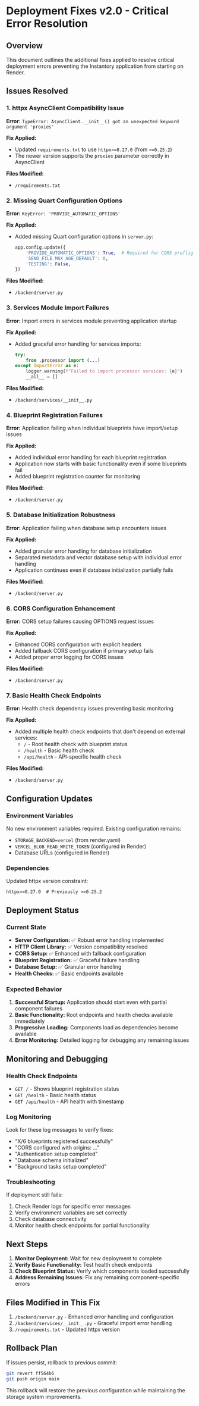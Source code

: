# Deployment Fixes v2.0 - Critical Error Resolution

## Overview
This document outlines the additional fixes applied to resolve critical deployment errors preventing the Instantory application from starting on Render.

## Issues Resolved

### 1. **httpx AsyncClient Compatibility Issue**
**Error:** `TypeError: AsyncClient.__init__() got an unexpected keyword argument 'proxies'`

**Fix Applied:**
- Updated `requirements.txt` to use `httpx>=0.27.0` (from `>=0.25.2`)
- The newer version supports the `proxies` parameter correctly in AsyncClient

**Files Modified:**
- `/requirements.txt`

### 2. **Missing Quart Configuration Options**
**Error:** `KeyError: 'PROVIDE_AUTOMATIC_OPTIONS'`

**Fix Applied:**
- Added missing Quart configuration options in `server.py`:
  ```python
  app.config.update({
      'PROVIDE_AUTOMATIC_OPTIONS': True,  # Required for CORS preflight
      'SEND_FILE_MAX_AGE_DEFAULT': 0,
      'TESTING': False,
  })
  ```

**Files Modified:**
- `/backend/server.py`

### 3. **Services Module Import Failures**
**Error:** Import errors in services module preventing application startup

**Fix Applied:**
- Added graceful error handling for services imports:
  ```python
  try:
      from .processor import (...)
  except ImportError as e:
      logger.warning(f"Failed to import processor services: {e}")
      __all__ = []
  ```

**Files Modified:**
- `/backend/services/__init__.py`

### 4. **Blueprint Registration Failures**
**Error:** Application failing when individual blueprints have import/setup issues

**Fix Applied:**
- Added individual error handling for each blueprint registration
- Application now starts with basic functionality even if some blueprints fail
- Added blueprint registration counter for monitoring

**Files Modified:**
- `/backend/server.py`

### 5. **Database Initialization Robustness**
**Error:** Application failing when database setup encounters issues

**Fix Applied:**
- Added granular error handling for database initialization
- Separated metadata and vector database setup with individual error handling
- Application continues even if database initialization partially fails

**Files Modified:**
- `/backend/server.py`

### 6. **CORS Configuration Enhancement**
**Error:** CORS setup failures causing OPTIONS request issues

**Fix Applied:**
- Enhanced CORS configuration with explicit headers
- Added fallback CORS configuration if primary setup fails
- Added proper error logging for CORS issues

**Files Modified:**
- `/backend/server.py`

### 7. **Basic Health Check Endpoints**
**Error:** Health check dependency issues preventing basic monitoring

**Fix Applied:**
- Added multiple health check endpoints that don't depend on external services:
  - `/` - Root health check with blueprint status
  - `/health` - Basic health check
  - `/api/health` - API-specific health check

**Files Modified:**
- `/backend/server.py`

## Configuration Updates

### Environment Variables
No new environment variables required. Existing configuration remains:
- `STORAGE_BACKEND=vercel` (from render.yaml)
- `VERCEL_BLOB_READ_WRITE_TOKEN` (configured in Render)
- Database URLs (configured in Render)

### Dependencies
Updated httpx version constraint:
```
httpx>=0.27.0  # Previously >=0.25.2
```

## Deployment Status

### Current State
- **Server Configuration:** ✅ Robust error handling implemented
- **HTTP Client Library:** ✅ Version compatibility resolved
- **CORS Setup:** ✅ Enhanced with fallback configuration
- **Blueprint Registration:** ✅ Graceful failure handling
- **Database Setup:** ✅ Granular error handling
- **Health Checks:** ✅ Basic endpoints available

### Expected Behavior
1. **Successful Startup:** Application should start even with partial component failures
2. **Basic Functionality:** Root endpoints and health checks available immediately
3. **Progressive Loading:** Components load as dependencies become available
4. **Error Monitoring:** Detailed logging for debugging any remaining issues

## Monitoring and Debugging

### Health Check Endpoints
- `GET /` - Shows blueprint registration status
- `GET /health` - Basic health status
- `GET /api/health` - API health with timestamp

### Log Monitoring
Look for these log messages to verify fixes:
- "X/6 blueprints registered successfully"
- "CORS configured with origins: ..."
- "Authentication setup completed"
- "Database schema initialized"
- "Background tasks setup completed"

### Troubleshooting
If deployment still fails:
1. Check Render logs for specific error messages
2. Verify environment variables are set correctly
3. Check database connectivity
4. Monitor health check endpoints for partial functionality

## Next Steps

1. **Monitor Deployment:** Wait for new deployment to complete
2. **Verify Basic Functionality:** Test health check endpoints
3. **Check Blueprint Status:** Verify which components loaded successfully
4. **Address Remaining Issues:** Fix any remaining component-specific errors

## Files Modified in This Fix

1. `/backend/server.py` - Enhanced error handling and configuration
2. `/backend/services/__init__.py` - Graceful import error handling
3. `/requirements.txt` - Updated httpx version

## Rollback Plan

If issues persist, rollback to previous commit:
```bash
git revert ff564b6
git push origin main
```

This rollback will restore the previous configuration while maintaining the storage system improvements.
